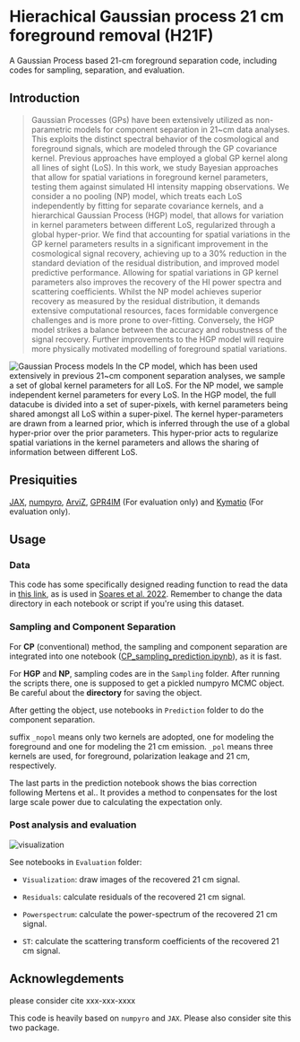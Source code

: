 # Hierachical Gaussian process 21 cm foreground removal (H21F)

A Gaussian Process based 21-cm foreground separation code, including codes for sampling, separation, and evaluation.

## Introduction

> Gaussian Processes (GPs) have been extensively utilized as non-parametric models for component separation in 21~cm data analyses. This exploits the distinct spectral behavior of the cosmological and foreground signals, which are modeled through the GP covariance kernel. Previous approaches have employed a global GP kernel along all lines of sight (LoS). In this work, we study Bayesian approaches that allow for spatial variations in foreground kernel parameters, testing them against simulated HI intensity mapping observations. We consider a no pooling (NP) model, which treats each LoS independently by fitting for separate covariance kernels, and a hierarchical Gaussian Process (HGP) model, that allows for variation in kernel parameters between different LoS, regularized through a global hyper-prior. We find that accounting for spatial variations in the GP kernel parameters results in a significant improvement in the cosmological signal recovery, achieving up to a 30% reduction in the standard deviation of the residual distribution, and improved model predictive performance. Allowing for spatial variations in GP kernel parameters also improves the recovery of the HI power spectra and scattering coefficients. Whilst the NP model achieves superior recovery as measured by the residual distribution, it demands extensive computational resources, faces formidable convergence challenges and is more prone to over-fitting. Conversely, the HGP model strikes a balance between the accuracy and robustness of the signal recovery. Further improvements to the HGP model will require more physically motivated modelling of foreground spatial variations.

![Gaussian Process models](GPMV.png)
In the CP model, which has been used extensively in previous 21~cm component separation analyses, we sample a set of global kernel parameters for all LoS. For the NP model, we sample independent kernel parameters for every LoS. In the HGP model, the full datacube is divided into a set of super-pixels, with kernel parameters being shared amongst all LoS within a super-pixel. The kernel hyper-parameters are drawn from a learned prior, which is inferred through the use of a global hyper-prior over the prior parameters. This hyper-prior acts to regularize spatial variations in the kernel parameters and allows the sharing of information between different LoS.

## Presiquities

[JAX](https://jax.readthedocs.io), [numpyro](https://num.pyro.ai), [ArviZ](https://python.arviz.org/), [GPR4IM](https://github.com/paulassoares/gpr4im) (For evaluation only) and [Kymatio](https://www.kymat.io) (For evaluation only).

## Usage

### Data

This code has some specifically designed reading function to read the data in [this link](https://www.dropbox.com/sh/9zftczeypu7xgt3/AABiiBw_0SBPrLgSHsjiISz8a?dl=0), as is used in [Soares et al. 2022](http://dx.doi.org/10.1093/mnras/stab2594). Remember to change the data directory in each notebook or script if you're using this dataset.

### Sampling and Component Separation

For **CP** (conventional) method, the sampling and component separation are integrated into one notebook ([CP_sampling_prediction.ipynb](https://github.com/dkn16/GP21cmFg/blob/main/CP_sampling_prediction.ipynb)), as it is fast.

For **HGP** and **NP**, sampling codes are in the `Sampling` folder. After running the scripts there, one is supposed to get a pickled numpyro MCMC object. Be careful about the **directory** for saving the object.

After getting the object, use notebooks in `Prediction` folder to do the component separation.

suffix `_nopol` means only two kernels are adopted, one for modeling the foreground and one for modeling the 21 cm emission. `_pol` means three kernels are used, for foreground, polarization leakage and 21 cm, respectively.

The last parts in the prediction notebook shows the bias correction following Mertens et al.. It provides a method to conpensates for the lost large scale power due to calculating the expectation only.

### Post analysis and evaluation

![visualization](Recovery.png)

See notebooks in `Evaluation` folder:

- `Visualization`: draw images of the recovered 21 cm signal.

- `Residuals`: calculate residuals of the recovered 21 cm signal.

- `Powerspectrum`: calculate the power-spectrum of the recovered 21 cm signal.

- `ST`: calculate the scattering transform coefficients of the recovered 21 cm signal.

## Acknowlegdements

please consider cite xxx-xxx-xxxx

This code is heavily based on `numpyro` and `JAX`. Please also consider site this two package.
